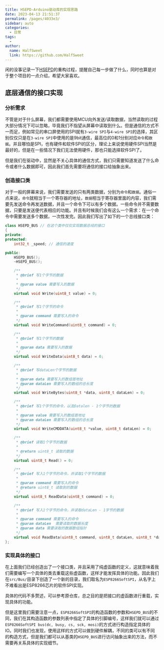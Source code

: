 ```yaml
---
title: HSEPD-Arduino驱动库的实现思路
date: 2023-04-13 21:51:37
permalink: /pages/4033e3/
sidebar: auto
categories:
  - 日常
tags:
  - 
author: 
  name: HalfSweet
  link: https://github.com/HalfSweet
---
```


闲的没事记录一下[HSEPD](https://github.com/HalfSweet/HSEPD-Arduino)的重构过程，提醒自己每一步做了什么，同时也算是对于整个项目的一点介绍，希望大家喜欢。
<!-- more -->

## 底层通信的接口实现
### 分析需求
不管是对于什么屏幕，我们都需要使用MCU向外发送/读取数据，当然读取的过程大部分情况下可以忽略，毕竟我们不指望从屏幕中读取到什么。但是通信的方式不一而足，例如常见的串口屏使用的SPI就有`3-wire SPI`与`4-wire SPI`的选择，其区别仅仅只是在`3-wire SPI`中使用的是9bit通信，最高位的0和1分别对应`命令`和`数据`。并且哪怕是SPI，也有硬件和软件SPI的区分，理论上来说使用硬件SPI当然是最好的，但是在一些情况下我们无法使用硬件，那也只能选择软件SPI了。

但是我们在驱动中，显然是不关心具体的通信方式，我们只需要知道发送了什么命令或者什么数据即可，因此我们首先需要将通信的接口给抽象出来。

### 创造接口类
对于一般的屏幕来说，我们需要发送的只有两类数据，分别为`命令`和`数据`。通俗一点来说，`命令`就相当于一个寄存器的地址，`数据`相当于寄存器里面的内容，我们需要先发送命令再发送数据，并且一个命令下可以有多个数据。一些命令并不需要数据，只要是发送便代表相应的功能。并且有时候我们会有这么一个需求：在一个命令中需要发送多个数据，一次性发完。因此我们写出了如下的一个总线接口类：

```cpp
class HSEPD_BUS // 在这个类中仅仅实现数据总线的接口
{
private:
protected:
    int32_t _speed; // 通信的速度

public:
    HSEPD_BUS();
    ~HSEPD_BUS();

    /**
     * @brief 写1个字节的数据
     *
     * @param value 需要写入的数据
     */
    virtual void Write(uint8_t value) = 0;

    /**
     * @brief 写1个字节的命令
     *
     * @param command 需要写入的命令
     */
    virtual void WriteCommand(uint8_t command) = 0;

    /**
     * @brief 写1个字节的数据
     *
     * @param data 需要写入的数据
     */
    virtual void WriteData(uint8_t data) = 0;

    /**
     * @brief 写dataLen个字节的数据
     * 
     * @param data 需要写入的数组首地址
     * @param dataLen 需要写入的数组的总长度
     */
    virtual void WriteBytes(uint8_t *data, uint8_t dataLen) = 0;

    /**
     * @brief 写1个字节的命令，以及Datalen - 1个字节的数据
     *
     * @param value 需要写入的数组首地址
     * @param dataLen 需要写入的数组的总长度
     */
    virtual void WriteCMDDATA(uint8_t *value, uint8_t dataLen) = 0;

    /**
     * @brief 读取1个字节的数据
     *
     * @return uint8_t 读取的数据
     */
    virtual uint8_t Read() = 0;

    /**
     * @brief 写入1个字节的命令，并读取1个字节的数据
     *
     * @param command 需要写入的命令
     * @return uint8_t 读取到的数据
     */
    virtual uint8_t ReadData(uint8_t command) = 0;

    /**
     * @brief 写入1个字节的命令，并读取dataLen - 1字节的数据
     *
     * @param command 需要写入的命令
     * @param dataLen  需要读取的数据长度
     * @param data 需要读取的数据数组指针
     */
    virtual void ReadData(uint8_t command, uint8_t dataLen, uint8_t *data) = 0;
};
```

### 实现具体的接口
在上面我们已经创造出了一个接口类，并且采用了纯虚函数的定义，这就意味着我们需要编写一个具体的类去重载这些虚函数，这样才能发挥具体的功能。因此我们在`src/Bus/`目录下创造了一个新的目录，我们取名为`ESP8266SoftSPI`，从名字上不难看出是ESP8266芯片的软件SPI实现。

具体的代码不多赘述，可以参考原仓库，总之目的是把接口的虚函数进行重载，实现具体的功能。

但是这里我们需要注意一点，`ESP8266SoftSPI`的构造函数的参数和`HSEPD_BUS`的不同，我们在其构造函数的参数列表中指定了具体的引脚编号，这样我们就可以通过`ESP8266SoftSPI bus(dc, busy, cs, sck, mosi)`的方式进行构造指定具体的IO。同时我们也发现，使用这样的方式可以做到硬件解耦，不同的类可以有不同的构造方式，但是我们都可以从基类的`HSEPD_BUS`进行访问抽象出来的方法，而不需要再关系具体的实现细节。